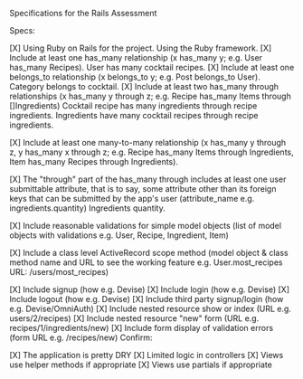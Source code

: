 Specifications for the Rails Assessment

Specs:

 [X] Using Ruby on Rails for the project. Using the Ruby framework.
 [X] Include at least one has_many relationship (x has_many y; e.g. User has_many Recipes). User has many cocktail recipes.
 [X] Include at least one belongs_to relationship (x belongs_to y; e.g. Post belongs_to User). Category belongs to cocktail.
 [X] Include at least two has_many through relationships (x has_many y through z; e.g. Recipe has_many Items through []Ingredients) Cocktail recipe has many ingredients through recipe ingredients. Ingredients have many cocktail recipes through recipe ingredients. 

 [X] Include at least one many-to-many relationship (x has_many y through z, y has_many x through z; e.g. Recipe has_many Items through Ingredients, Item has_many Recipes through Ingredients). 

 [X] The "through" part of the has_many through includes at least one user submittable attribute, that is to say, some attribute other than its foreign keys that can be submitted by the app's user (attribute_name e.g. ingredients.quantity) Ingredients quantity.

 [X] Include reasonable validations for simple model objects (list of model objects with validations e.g. User, Recipe, Ingredient, Item) 

 [X] Include a class level ActiveRecord scope method (model object & class method name and URL to see the working feature e.g. User.most_recipes URL: /users/most_recipes) 
 
 [X] Include signup (how e.g. Devise)
 [X] Include login (how e.g. Devise)
 [X] Include logout (how e.g. Devise)
 [X] Include third party signup/login (how e.g. Devise/OmniAuth)
 [X] Include nested resource show or index (URL e.g. users/2/recipes)
 [X] Include nested resource "new" form (URL e.g. recipes/1/ingredients/new)
 [X] Include form display of validation errors (form URL e.g. /recipes/new)
Confirm:

 [X] The application is pretty DRY
 [X] Limited logic in controllers
 [X] Views use helper methods if appropriate
 [X] Views use partials if appropriate